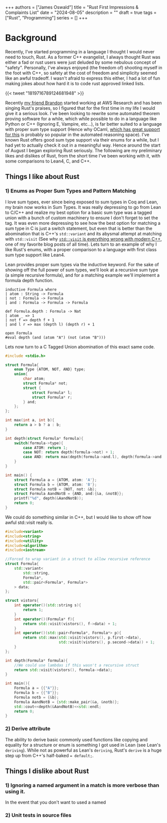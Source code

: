 +++ 
authors = ["James Oswald"]
title = "Rust First Impressions & Complaints List" 
date = "2024-08-05"
description = ""
draft = true
tags = ["Rust", "Programming"]
series = []
+++

# Background

Recently, I've started programming in a language I thought I would never need to touch, Rust. 
As a former C++ evangelist, I always thought Rust was either a fad or rust users were just deluded by 
some nebulous concept of "safety". Personally, I've always enjoyed (the freedom of) shooting myself
in the foot with C++, so safety at the cost of freedom and simplicity seemed like an awful tradeoff.
I wasn't afraid to express this either, I had a lot of fun making jokes about how hard it is to code
rust approved linked lists. 

{{< tweet "1819716789124681948" >}}

Recently [my friend Brandon](https://brandonrozek.com) started working at AWS Research and has been singing Rust's praises, 
so I figured that for the first time in my life I would give it a serious look. I've been looking to
rewrite some automated theorem proving software for a while, which while possible to do in a language
like Python or C++ (Ignoring E, Vampire, etc...), is far better suited to a language with proper sum type support (Hence why OCaml,
[which has great support for this](https://ocamlbook.org/algebraic-types/) is probably so popular in
the automated reasoning space). I've known Rust offers good sum type support via their enums for a while,
but I had yet to actually check it out in a meaningful way. Hence around the start of August I began
exploring Rust seriously. The following are my preliminary likes and dislikes of Rust, from the short
time I've been working with it, with some comparisons to Lean4, C, and C++.

## Things I like about Rust

### 1) Enums as Proper Sum Types and Pattern Matching
I love sum types, ever since being exposed to sum types in Coq and Lean, my brain now works in Sum Types.
It was really depressing to go from Lean to C/C++ and realize my best option for a basic sum type was a tagged union
with a bunch of custom machinery to ensure I don't forget to set the tag. It was even more depressing to see
how the best option for matching a sum type in C is just a switch statement, but even that is better than the 
abomination that is C++'s `std::variant` and its abysmal attempt at matching with `std::visit` (See why 
[`std::visit` is everything wrong with modern C++](https://bitbashing.io/std-visit.html), one of my favorite
blog posts of all time). Lets turn to an example of why I like Rust's enums, with a proper comparison to a language
with first class sum type support like Lean4. 

Lean provides proper sum types via the inductive keyword. For the sake of showing off the full power of sum types,
we'll look at a recursive sum type (a simple recursive formula), and for a matching example we'll implement a formula depth function. 
```lean
inductive Formula where
| atom : String -> Formula
| not : Formula -> Formula
| and : Formula -> Formula -> Formula

def Formula.depth : Formula -> Nat
| atom _ => 1
| not f => depth f + 1
| and l r => max (depth l) (depth r) + 1   

open Formula
#eval depth (and (atom "A") (not (atom "B")))
```
Lets now turn to a C Tagged Union abomination of this exact same code.
```c
#include <stdio.h>

struct Formula{
    enum Type {ATOM, NOT, AND} type;
    union{
        char atom;
        struct Formula* not;
        struct {
            struct Formula* l;
            struct Formula* r;
        } and;
    };
};

int max(int a, int b){
    return a > b ? a : b;
}

int depth(struct Formula* formula){
    switch(formula->type){
        case ATOM: return 1;
        case NOT: return depth(formula->not) + 1;
        case AND: return max(depth(formula->and.l), depth(formula->and.r)) + 1;
    }
}

int main() {
    struct Formula a = {ATOM, atom: 'A'};
    struct Formula b = {ATOM, atom: 'B'};
    struct Formula notB = {NOT, not: &b};
    struct Formula AandNotB = {AND, and:{&a, &notB}};
    printf("%d", depth(&AandNotB));
    return 0;
}
```
We could do something similar in C++, but I would like to show off how awful std::visit really is.
```cpp
#include<variant>
#include<string>
#include<utility>
#include<algorithm>
#include<iostream>

//Forced to wrap variant in a struct to allow recursive reference 
struct Formula{
    std::variant<
        std::string,
        Formula*,
        std::pair<Formula*, Formula*>
    > data;
};

struct vistors{
    int operator()(std::string s){
        return 1;
    }
    int operator()(Formula* f){
        return std::visit(vistors(), f->data) + 1;
    }
    int operator()(std::pair<Formula*, Formula*> p){
        return std::max(std::visit(vistors(), p.first->data), 
                        std::visit(vistors(), p.second->data)) + 1;
    }
};

int depth(Formula* formula){
    //We could use lambdas if this wasn't a recursive struct
    return std::visit(vistors(), formula->data);
}

int main(){
    Formula a = {{"A"}};
    Formula b = {{"B"}};
    Formula notb = {&b};
    Formula AandNotB = {std::make_pair(&a, &notb)};
    std::cout<<depth(&AandNotB)<<std::endl;
    return 0;
}
```


### 2) Derive attribute
The ability to derive basic commonly used functions like copying and equality for a structure or enum
is something I got used in Lean (see Lean's `deriving`). While not as powerful as Lean's `deriving`,
Rust's `derive` is a huge step up from C++'s half-baked `= default;`.


## Things I dislike about Rust

### 1) Ignoring a named argument in a match is more verbose than using it.
In the event that you don't want to used a named 

### 2) Unit tests in source files



